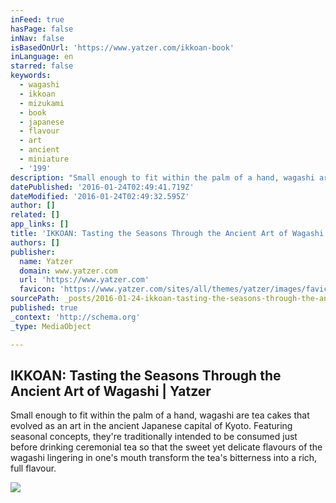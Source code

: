 ```yaml
---
inFeed: true
hasPage: false
inNav: false
isBasedOnUrl: 'https://www.yatzer.com/ikkoan-book'
inLanguage: en
starred: false
keywords:
  - wagashi
  - ikkoan
  - mizukami
  - book
  - japanese
  - flavour
  - art
  - ancient
  - miniature
  - '199'
description: "Small enough to fit within the palm of a hand, wagashi are tea cakes that evolved as an art in the ancient Japanese capital of Kyoto. Featuring seasonal concepts, they're traditionally intended to be consumed just before drinking ceremonial tea so that the sweet yet delicate flavours of the wagashi lingering in one's mouth transform the tea's bitterness into a rich, full flavour."
datePublished: '2016-01-24T02:49:41.719Z'
dateModified: '2016-01-24T02:49:32.595Z'
author: []
related: []
app_links: []
title: 'IKKOAN: Tasting the Seasons Through the Ancient Art of Wagashi | Yatzer'
authors: []
publisher:
  name: Yatzer
  domain: www.yatzer.com
  url: 'https://www.yatzer.com'
  favicon: 'https://www.yatzer.com/sites/all/themes/yatzer/images/favicon.ico'
sourcePath: _posts/2016-01-24-ikkoan-tasting-the-seasons-through-the-ancient-art-of-wagas.md
published: true
_context: 'http://schema.org'
_type: MediaObject

---
```

<article style=""><h1>IKKOAN: Tasting the Seasons Through the Ancient Art of Wagashi | Yatzer</h1><p>Small enough to fit within the palm of a hand, wagashi are tea cakes that evolved as an art in the ancient Japanese capital of Kyoto. Featuring seasonal concepts, they're traditionally intended to be consumed just before drinking ceremonial tea so that the sweet yet delicate flavours of the wagashi lingering in one's mouth transform the tea's bitterness into a rich, full flavour.</p><img src="https://s3-us-west-2.amazonaws.com/the-grid-img/p/0d288e28de58f356e18603b5c738bc51a22f9440.jpg" /></article>